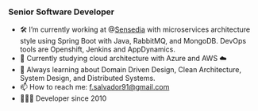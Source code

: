 ### Senior Software Developer 
- 🛠  I’m currently working at @[Sensedia](https://www.sensedia.com.br/) with microservices architecture style using Spring Boot with Java, RabbitMQ, and MongoDB. DevOps tools are Openshift, Jenkins and AppDynamics.   
- 🌱 Currently studying cloud architecture with Azure and AWS ☁️  
- 🔭 Always learning about Domain Driven Design, Clean Architecture, System Design, and Distributed Systems. 
- 📫 How to reach me: f.salvador91@gmail.com  
- 👨🏽‍💻 Developer since 2010

